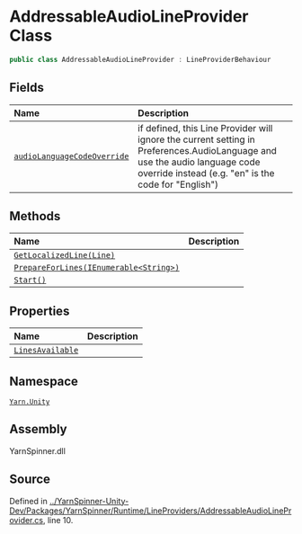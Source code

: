 # AddressableAudioLineProvider Class


```csharp
public class AddressableAudioLineProvider : LineProviderBehaviour
```



## Fields
|Name|Description|
|:---|:---|
|[`audioLanguageCodeOverride`](/api/csharp/yarn.unity/addressableaudiolineprovider.audiolanguagecodeoverride.md)|if defined, this Line Provider will ignore the current setting in Preferences.AudioLanguage and use the audio language code override instead (e.g. "en" is the code for "English")|
## Methods
|Name|Description|
|:---|:---|
|[`GetLocalizedLine(Line)`](/api/csharp/yarn.unity/addressableaudiolineprovider.getlocalizedline-line-.md)||
|[`PrepareForLines(IEnumerable<String>)`](/api/csharp/yarn.unity/addressableaudiolineprovider.prepareforlines-ienumerable-system.string--.md)||
|[`Start()`](/api/csharp/yarn.unity/addressableaudiolineprovider.start.md)||
## Properties
|Name|Description|
|:---|:---|
|[`LinesAvailable`](/api/csharp/yarn.unity/addressableaudiolineprovider.linesavailable.md)||
## Namespace
[`Yarn.Unity`](/api/csharp/yarn.unity/README.md)

## Assembly
YarnSpinner.dll

## Source
Defined in [../YarnSpinner-Unity-Dev/Packages/YarnSpinner/Runtime/LineProviders/AddressableAudioLineProvider.cs](https://github.com/YarnSpinnerTool/YarnSpinner-Unity//blob/develop/Runtime/LineProviders/AddressableAudioLineProvider.cs#L10), line 10.
